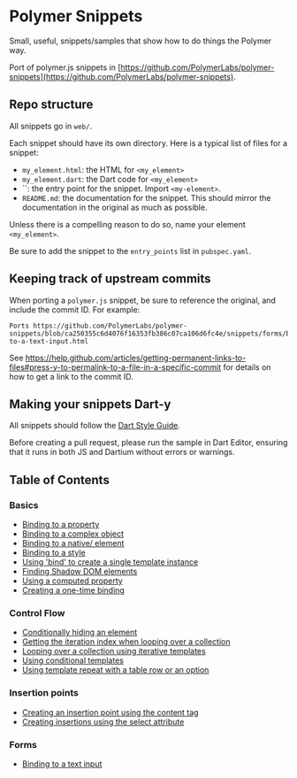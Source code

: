 # Polymer Snippets

Small, useful, snippets/samples that show how to do things the Polymer way.

Port of polymer.js snippets in
[https://github.com/PolymerLabs/polymer-snippets](https://github.com/PolymerLabs/polymer-snippets).

## Repo structure

All snippets go in `web/`.

Each snippet should have its own directory. Here is a typical list of files for
a snippet:

- `my_element.html`: the HTML for `<my_element>`
- `my_element.dart`: the Dart code for `<my_element>`
- ``: the entry point for the snippet. Import `<my-element>`.
- `README.md`: the documentation for the snippet. This should mirror the
documentation in the original as much as possible.

Unless there is a compelling reason to do so, name your element `<my_element>`.

Be sure to add the snippet to the `entry_points` list in `pubspec.yaml`.

## Keeping track of upstream commits

When porting a `polymer.js` snippet, be sure to reference the original, and
include the commit ID. For example:

    Ports https://github.com/PolymerLabs/polymer-snippets/blob/ca250355c6d4076f16353fb386c07ca106d6fc4e/snippets/forms/binding-to-a-text-input.html

See https://help.github.com/articles/getting-permanent-links-to-files#press-y-to-permalink-to-a-file-in-a-specific-commit
for details on how to get a link to the commit ID.

## Making your snippets Dart-y

All snippets should follow the [Dart Style Guide](https://www.dartlang.org/articles/style-guide/).

Before creating a pull request, please run the sample in Dart Editor, ensuring
that it runs in both JS and Dartium without errors or warnings.

## Table of Contents

### Basics

- [Binding to a property](web/basics/binding-to-a-property/)
- [Binding to a complex object](web/basics/binding-to-a-complex-object/)
- [Binding to a native/ element](web/basics/binding-to-a-native/-element/)
- [Binding to a style](web/basics/binding-to-a-style/)
- [Using 'bind' to create a single template instance](web/basics/using-bind-to-create-a-single-template-instance/)
- [Finding Shadow DOM elements](web/basics/finding-shadow-dom-elements/)
- [Using a computed property](web/basics/using-a-computed-property/)
- [Creating a one-time binding](web/basics/creating-a-one-time-binding/)

### Control Flow

- [Conditionally hiding an element](web/control-flow/conditionally-hiding-an-element/)
- [Getting the iteration index when looping over a collection](web/control-flow/getting-the-iteration-index-when-looping-over-a-collection/)
- [Looping over a collection using iterative templates](web/control-flow/looping-over-a-collection-using-iterative-templates/)
- [Using conditional templates](web/control-flow/using-conditional-templates/)
- [Using template repeat with a table row or an option](web/control-flow/using-template-repeat-with-a-tr-or-an-option/)

### Insertion points

- [Creating an insertion point using the content tag](web/insertion-points/creating-an-insertion-point-using-the-content-tag/)
- [Creating insertions using the select attribute](web/creating-insertion-points-using-the-select-attribute/)

### Forms

- [Binding to a text input](web/forms/binding-to-a-text-input/)
